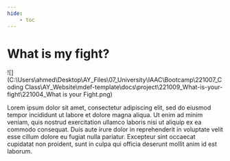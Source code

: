 ```yaml
---
hide:
    - toc
---
```


# What is my fight?

![](C:\Users\ahmed\Desktop\AY_Files\07_University\IAAC\Bootcamp\221007_Coding Class\AY_Website\mdef-template\docs\project\221009_What-is-your-fight\221004_What is your Fight.png)

Lorem ipsum dolor sit amet, consectetur adipiscing elit, sed do eiusmod tempor incididunt ut labore et dolore magna aliqua. Ut enim ad minim veniam, quis nostrud exercitation ullamco laboris nisi ut aliquip ex ea commodo consequat. Duis aute irure dolor in reprehenderit in voluptate velit esse cillum dolore eu fugiat nulla pariatur. Excepteur sint occaecat cupidatat non proident, sunt in culpa qui officia deserunt mollit anim id est laborum.
